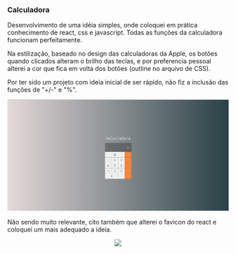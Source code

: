 ### Calculadora 

Desenvolvimento de uma idéia simples, onde coloquei em prática conhecimento de react, css e javascript. 
Todas as funções da calculadora funcionam perfeitamente. 

Na estilização, baseado no design das calculadoras da Apple, os botões quando clicados alteram o brilho das teclas, e por preferencia pessoal alterei a cor que fica em volta dos botões (outline no arquivo de CSS).

Por ter sido um projeto com ideia inicial de ser rápido, não fiz a inclusão das funções de "+/-" e "%".

<p align="center">
  <img src="/public/home.png" width="" />
</p>

Não sendo muito relevante, cito também que alterei o favicon do react e coloquei um mais adequado a ideia. 

<p align="center">
    <img src="/public/favicon.ico" width="" />
</p>
